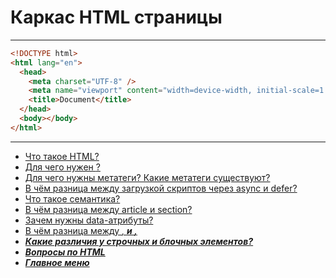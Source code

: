 # Каркас HTML страницы

---

```html
<!DOCTYPE html>
<html lang="en">
  <head>
    <meta charset="UTF-8" />
    <meta name="viewport" content="width=device-width, initial-scale=1.0" />
    <title>Document</title>
  </head>
  <body></body>
</html>
```

---

- [Что такое HTML?](HTMLis.md)
- [Для чего нужен <DOCTYPE html>?](doctype.md)
- [Для чего нужны метатеги? Какие метатеги существуют?](metaTags.md)
- [В чём разница между загрузкой скриптов через async и defer?](asyncDefer.md)
- [Что такое семантика?](semantics.md)
- [В чём разница между article и section?](sectionArticle.md)
- [Зачем нужны data-атрибуты?](dataAttributes.md)
- [В чём разница между <i>, <b> и <strone>, <em>](tags&b&i&em&strong.md)
- [Какие различия у строчных и блочных элементов?](stringBlockElements.md)
- [Вопросы по HTML](HTML.md)
- [Главное меню](../README.md)
